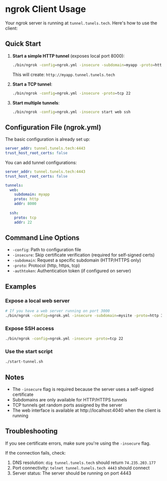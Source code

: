 # ngrok Client Usage

Your ngrok server is running at `tunnel.tunels.tech`. Here's how to use the client:

## Quick Start

1. **Start a simple HTTP tunnel** (exposes local port 8000):
   ```bash
   ./bin/ngrok -config=ngrok.yml -insecure -subdomain=myapp -proto=http 8000
   ```
   This will create: `http://myapp.tunnel.tunels.tech`

2. **Start a TCP tunnel**:
   ```bash
   ./bin/ngrok -config=ngrok.yml -insecure -proto=tcp 22
   ```

3. **Start multiple tunnels**:
   ```bash
   ./bin/ngrok -config=ngrok.yml -insecure start web ssh
   ```

## Configuration File (ngrok.yml)

The basic configuration is already set up:
```yaml
server_addr: tunnel.tunels.tech:4443
trust_host_root_certs: false
```

You can add tunnel configurations:
```yaml
server_addr: tunnel.tunels.tech:4443
trust_host_root_certs: false

tunnels:
  web:
    subdomain: myapp
    proto: http
    addr: 8000
  
  ssh:
    proto: tcp
    addr: 22
```

## Command Line Options

- `-config`: Path to configuration file
- `-insecure`: Skip certificate verification (required for self-signed certs)
- `-subdomain`: Request a specific subdomain (HTTP/HTTPS only)
- `-proto`: Protocol (http, https, tcp)
- `-authtoken`: Authentication token (if configured on server)

## Examples

### Expose a local web server
```bash
# If you have a web server running on port 3000
./bin/ngrok -config=ngrok.yml -insecure -subdomain=mysite -proto=http 3000
```

### Expose SSH access
```bash
./bin/ngrok -config=ngrok.yml -insecure -proto=tcp 22
```

### Use the start script
```bash
./start-tunnel.sh
```

## Notes

- The `-insecure` flag is required because the server uses a self-signed certificate
- Subdomains are only available for HTTP/HTTPS tunnels
- TCP tunnels get random ports assigned by the server
- The web interface is available at http://localhost:4040 when the client is running

## Troubleshooting

If you see certificate errors, make sure you're using the `-insecure` flag.

If the connection fails, check:
1. DNS resolution: `dig tunnel.tunels.tech` should return `74.235.203.177`
2. Port connectivity: `telnet tunnel.tunels.tech 4443` should connect
3. Server status: The server should be running on port 4443